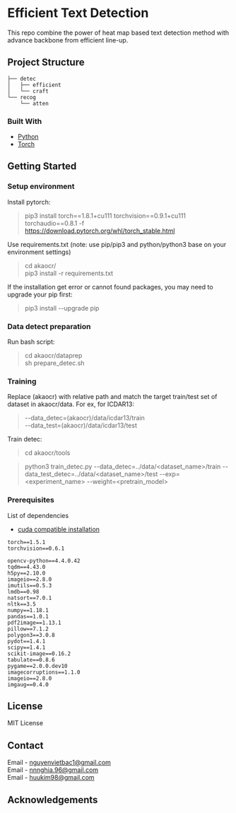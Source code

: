 ﻿
<!-- PROJECT SHIELDS -->
<!--
-->


<!-- PROJECT LOGO -->

# Efficient Text Detection
This repo combine the power of heat map based text detection method with advance backbone from efficient line-up.

## Project Structure

```
├── detec
│   ├── efficient
│   └── craft
└── recog
    └── atten
```

### Built With

* [Python](https://www.python.org/)
* [Torch](https://pytorch.org/)


<!-- GETTING STARTED -->
## Getting Started
### Setup environment
Install pytorch:
>pip3 install torch==1.8.1+cu111 torchvision==0.9.1+cu111 torchaudio==0.8.1 -f https://download.pytorch.org/whl/torch_stable.html

Use requirements.txt (note: use pip/pip3 and python/python3 base on your environment settings)
>cd akaocr/ <br>
>pip3 install -r requirements.txt

If the installation get error or cannot found packages, you may need to upgrade your pip first:
>pip3 install --upgrade pip
### Data detect preparation
Run bash script: <br>
>cd akaocr/dataprep <br>
>sh prepare_detec.sh

### Training
Replace (akaocr) with relative path and match the target train/test set of dataset in akaocr/data. For ex, for ICDAR13:
>--data_detec=(akaocr)/data/icdar13/train <br>
>--data_test=(akaocr)/data/icdar13/test <br>

Train detec: <br>
>cd akaocr/tools

>python3 train_detec.py --data_detec=../data/<dataset_name>/train --data_test_detec=../data/<dataset_name>/test --exp=\<experiment_name> --weight=\<pretrain_model>

### Prerequisites

List of dependencies
* [cuda compatible installation](https://pytorch.org/get-started/locally/)
```
torch==1.5.1
torchvision==0.6.1
```

```
opencv-python==4.4.0.42
tqdm==4.43.0
h5py==2.10.0
imageio==2.8.0
imutils==0.5.3
lmdb==0.98
natsort==7.0.1
nltk==3.5
numpy==1.18.1
pandas==1.0.1
pdf2image==1.13.1
pillow==7.1.2
polygon3==3.0.8
pydot==1.4.1
scipy==1.4.1
scikit-image==0.16.2
tabulate==0.8.6
pygame==2.0.0.dev10
imagecorruptions==1.1.0
imageio==2.8.0
imgaug==0.4.0
```

<!-- LICENSE -->
## License
MIT License

<!-- CONTACT -->
## Contact

Email - [nguyenvietbac1@gmail.com](nguyenvietbac1@gmail.com) <br>
Email - [nnnghia.96@gmail.com](nnnghia.96@gmail.com) <br>
Email - [huukim98@gmail.com](huukim98@gmail.com)

<!-- ACKNOWLEDGEMENTS -->
## Acknowledgements